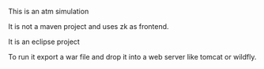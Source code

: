 This is an atm simulation

It is not a maven project and uses zk as frontend.

It is an eclipse project

To run it export a war file and drop it into a web server like tomcat or wildfly.